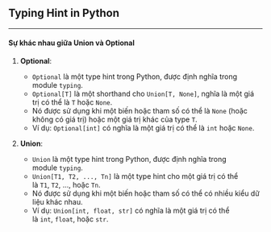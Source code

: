 ## Typing Hint in Python
---
#### Sự khác nhau giữa Union và Optional
1. **Optional**:
    
    - `Optional` là một type hint trong Python, được định nghĩa trong module `typing`.
    - `Optional[T]` là một shorthand cho `Union[T, None]`, nghĩa là một giá trị có thể là `T` hoặc `None`.
    - Nó được sử dụng khi một biến hoặc tham số có thể là `None` (hoặc không có giá trị) hoặc một giá trị khác của type `T`.
    - Ví dụ: `Optional[int]` có nghĩa là một giá trị có thể là `int` hoặc `None`.
2. **Union**:
    
    - `Union` là một type hint trong Python, được định nghĩa trong module `typing`.
    - `Union[T1, T2, ..., Tn]` là một type hint cho một giá trị có thể là `T1`, `T2`, ..., hoặc `Tn`.
    - Nó được sử dụng khi một biến hoặc tham số có thể có nhiều kiểu dữ liệu khác nhau.
    - Ví dụ: `Union[int, float, str]` có nghĩa là một giá trị có thể là `int`, `float`, hoặc `str`.